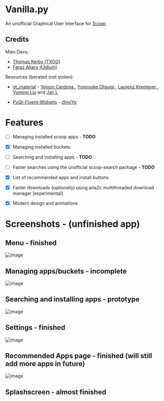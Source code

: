 # Vanilla.py
An unofficial Graphical User Interface for [Scoop](https://scoop.sh/)


## Credits

Main Devs:
- [Thomas Kerby (TXOG)](https://github.com/TXOG)
- [Faraz Ahary (t3dium)](https://github.com/t3dium)

Resources liberated (not stolen):
- [qt_material](https://github.com/UN-GCPDS/qt-material) - [Yeison Cardona ](https://github.com/YeisonCardona), [Yunosuke Ohsugi ](https://github.com/5yutan5), [Laurenz Kremeyer ](https://github.com/kremeyer), [Yuming Liu](https://github.com/yuriok) and [Jan L](https://github.com/sitic)

- [PyQt-Fluent-Widgets](https://github.com/zhiyiYo/PyQt-Fluent-Widgets) - [zhiyiYo](https://github.com/zhiyiYo)

# Features 

- [ ] Managing installed scoop apps - **TODO**
- [x] Managing installed buckets
- [ ] Searching and installing apps - **TODO**
- [ ] Faster searches using the unofficial scoop-search package - **TODO**
- [x] List of recommended apps and install buttons
- [x] Faster downloads (optionally) using aria2c multithreaded download manager [experimental]
- [x] Modern design and animations


# Screenshots - (unfinished app)

## Menu - finished
![image](https://user-images.githubusercontent.com/83690012/189527420-f4c87785-fc06-4895-a238-8479a1b626d4.png)

## Managing apps/buckets - incomplete
![image](https://user-images.githubusercontent.com/83690012/189457452-99296bee-657c-4e0d-af0f-7d98dfbc85e8.png)

## Searching and installing apps - prototype
![image](https://user-images.githubusercontent.com/83690012/189527556-8e43c4b2-c263-48a7-b14d-4095556660d8.png)

## Settings - finished
![image](https://user-images.githubusercontent.com/83690012/189457521-2521a2e8-99df-4ee6-9e45-1ce4d80f5070.png)

## Recommended Apps page - finished (will still add more apps in future)
![image](https://user-images.githubusercontent.com/83690012/190257396-8e2b0095-16da-40e5-96f1-79aaaa93cb88.png)

## Splashscreen - almost finished


